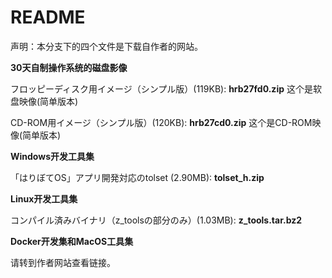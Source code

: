 # README

声明：本分支下的四个文件是下载自作者的网站。


**30天自制操作系统的磁盘影像**

フロッピーディスク用イメージ（シンプル版）(119KB): **hrb27fd0.zip** 这个是软盘映像(简单版本)

CD-ROM用イメージ（シンプル版）(120KB): **hrb27cd0.zip** 这个是CD-ROM映像(简单版本)

**Windows开发工具集**

「はりぼてOS」アプリ開発対応のtolset (2.90MB): **tolset_h.zip** 

**Linux开发工具集**

コンパイル済みバイナリ（z_toolsの部分のみ）(1.03MB): **z_tools.tar.bz2**

**Docker开发集和MacOS工具集**

请转到作者网站查看链接。








